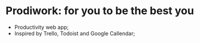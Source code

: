 # Prodiwork: for you to be the best you

- Productivity web app;
- Inspired by Trello, Todoist and Google Callendar;
